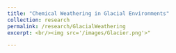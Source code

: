 ```yaml
---
title: "Chemical Weathering in Glacial Environments"
collection: research
permalink: /research/GlacialWeathering
excerpt: <br/><img src='/images/Glacier.png'>"

---
```

